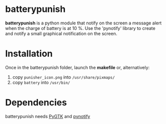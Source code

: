 batterypunish
=============

**batterypunish** is a python module that notify on the screen a message alert when the charge of battery is at 10 %.
Use the 'pynotify' library to create and notify a small graphical notification on the screen.

Installation
============

Once in the batterypunish folder, launch the **makefile** or, alternatively:

1. copy `punisher_icon.png` into `/usr/share/pixmaps/`
2. copy `battery` into `/usr/bin/`

Dependencies
============

batterypunish needs [PyGTK][pygtk] and [pynotify][pynot]


[pygtk]: http://www.pygtk.org/downloads.html
[pynot]: https://github.com/seb-m/pyinotify
